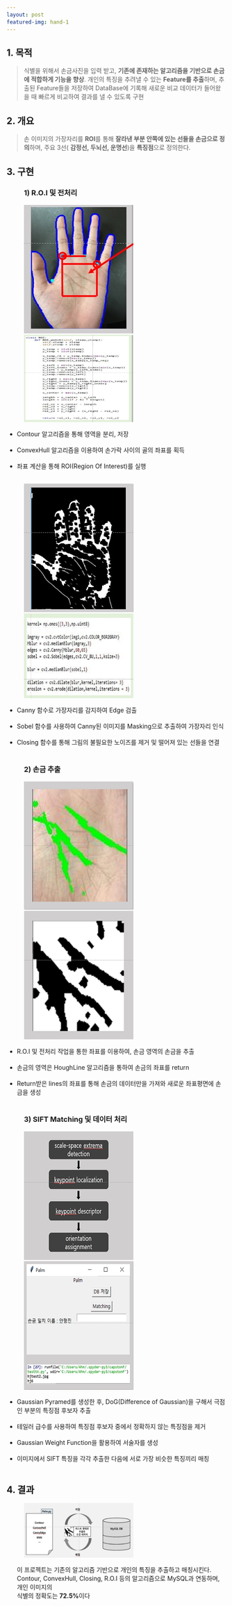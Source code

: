 ```yaml
---
layout: post
featured-img: hand-1
---
```


## 1. 목적 

> 식별을 위해서 손금사진을 입력 받고, **기존에 존재하는 알고리즘을 기반으로 손금에 적합하게 기능을 향상**. 개인의 특징을 추려낼 수 있는 **Feature를 추출**하며, 추출된 Feature들을 저장하여 DataBase에 기록해 새로운 비교 데이터가 들어왔을 때 빠르게 비교하여 결과를 낼 수 있도록 구현

## 2. 개요
>손 이미지의 가장자리를 **ROI**를 통해 **잘라낸 부분 안쪽에 있는 선들을 손금으로 정의**하며, 주요 3선( **감정선, 두뇌선, 운명선**)을 **특징점**으로 정의한다.
<div>
<h2>3. 구현</h2>
<h3 style="margin-left: 40px;">1) R.O.I 및 전처리</h3>
    <div>
    <img src="/assets/img/posts/hand-sub1.jpg"  width="50%" height="50%" style="margin-left: 40px; "/>
    <img src="/assets/img/posts/hand-sub1-1.jpg"  width="50%" height="50%" style="margin-left: 40px; "/>
     <ul>
      <li>Contour 알고리즘을 통해 영역을 분리, 저장</li>
      <br>
      <li>ConvexHull 알고리즘을 이용하여 손가락 사이의 골의  좌표를 획득</li>
      <br>
      <li>좌표 계산을 통해 ROI(Region Of Interest)를 실행</li>
      <br>
    </ul>
   </div>
   <div>
    <img src="/assets/img/posts/hand-sub2.jpg"  width="50%" height="50%" style="margin-left: 40px; "/>
    <img src="/assets/img/posts/hand-sub1-2.jpg"  width="50%" height="50%" style="margin-left: 40px; "/>
      <ul >
      <li>Canny 함수로 가장자리를 감지하여 Edge 검출</li>
      <br>
      <li>Sobel 함수를 사용하여 Canny된 이미지를 Masking으로 추출하여 가장자리 인식 </li>
      <br>
      <li>Closing 함수를 통해 그림의 불필요한 노이즈를 제거 및 떨어져 있는 선들을 연결</li>
      <br>
    </ul>
   </div>

<h3 style="margin-left: 40px;">2) 손금 추출</h3>
  <div>
    <img src="/assets/img/posts/hand-sub4.jpg"  width="50%" height="50%" style="margin-left: 40px; "/>
    <img src="/assets/img/posts/hand-sub3.jpg"  width="50%" height="50%" style="margin-left: 40px; "/>
      <ul >
      <li>R.O.I 및 전처리  작업을 통한 좌표를 이용하여, 손금 영역의 손금을 추출</li>
      <br>
      <li>손금의 영역은 HoughLine 알고리즘을 통하여 손금의 좌표를 return</li>
      <br>
      <li>Return받은 lines의 좌표를 통해 손금의 데이터만을 가져와 새로운 좌표평면에 손금을 생성</li>
      <br>
    </ul>
   </div>
<h3 style="margin-left: 40px;">3) SIFT Matching 및 데이터 처리</h3>
<div>
    <img src="/assets/img/posts/hand-sub5.jpg"  width="50%" height="50%" style="margin-left: 40px; "/>
    <img src="/assets/img/posts/hand-sub6.jpg"  width="50%" height="50%" style="margin-left: 40px; "/>
      <ul>
      <li>Gaussian Pyramed를 생성한 후, DoG(Difference of Gaussian)을 구해서 극점인 부분의 특징점 후보자 추출</li>
      <br>
      <li>테일러 급수를 사용하여 특징점 후보자 중에서 정확하지 않는 특징점을 제거</li>
      <br>
      <li>Gaussian Weight Function을 활용하여 서술자를 생성</li>
      <br>
      <li>이미지에서 SIFT 특징을 각각 추출한 다음에 서로 가장 비슷한 특징끼리 매칭</li>
      <br>
    </ul>
   </div>

</div>

## 4. 결과

<div>
    <img src="/assets/img/posts/hand-sub7.jpg"  width="50%" height="50%" style="margin-left: 40px; "/>
     <ul>
       이 프로젝트는 기존의 알고리즘 기반으로 개인의 특징을 추출하고 매칭시킨다. 
       <br>Contour, ConvexHull, Closing, R.O.I 등의 알고리즘으로 MySQL과 연동하며, 개인 이미지의
       <br>식별의 정확도는 <strong>72.5%</strong>이다 
    </ul>
  
</div>


